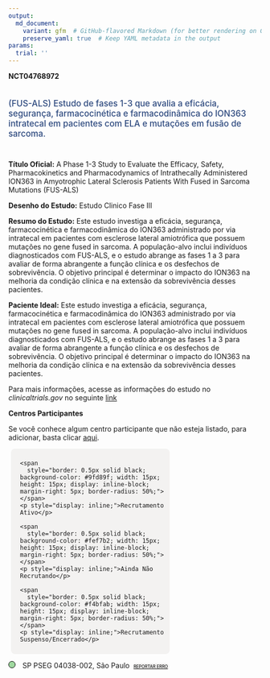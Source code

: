 ```yaml
---
output: 
  md_document:
    variant: gfm  # GitHub-flavored Markdown (for better rendering on GitHub)
    preserve_yaml: true  # Keep YAML metadata in the output
params:
  trial: ''
---
```


**NCT04768972**

<div style="padding: 5px 5px 5px 0px; font-size: 1.20em; font-weight: 500; color: #2E4A7F; text-align: left; margin-bottom: 20px">

(FUS-ALS) Estudo de fases 1-3 que avalia a eficácia, segurança,
farmacocinética e farmacodinâmica do ION363 intratecal em pacientes com
ELA e mutações em fusão de sarcoma.

</div>

**Título Oficial:** A Phase 1-3 Study to Evaluate the Efficacy, Safety,
Pharmacokinetics and Pharmacodynamics of Intrathecally Administered
ION363 in Amyotrophic Lateral Sclerosis Patients With Fused in Sarcoma
Mutations (FUS-ALS)

**Desenho do Estudo:** Estudo Clinico Fase III

**Resumo do Estudo:** Este estudo investiga a eficácia, segurança,
farmacocinética e farmacodinâmica do ION363 administrado por via
intratecal em pacientes com esclerose lateral amiotrófica que possuem
mutações no gene fused in sarcoma. A população-alvo inclui indivíduos
diagnosticados com FUS-ALS, e o estudo abrange as fases 1 a 3 para
avaliar de forma abrangente a função clínica e os desfechos de
sobrevivência. O objetivo principal é determinar o impacto do ION363 na
melhoria da condição clínica e na extensão da sobrevivência desses
pacientes.

**Paciente Ideal:** Este estudo investiga a eficácia, segurança,
farmacocinética e farmacodinâmica do ION363 administrado por via
intratecal em pacientes com esclerose lateral amiotrófica que possuem
mutações no gene fused in sarcoma. A população-alvo inclui indivíduos
diagnosticados com FUS-ALS, e o estudo abrange as fases 1 a 3 para
avaliar de forma abrangente a função clínica e os desfechos de
sobrevivência. O objetivo principal é determinar o impacto do ION363 na
melhoria da condição clínica e na extensão da sobrevivência desses
pacientes.

Para mais informações, acesse as informações do estudo no
*clinicaltrials.gov* no seguinte
[link](https://clinicaltrials.gov/ct2/show/NCT04768972)

**Centros Participantes**

Se você conhece algum centro participante que não esteja listado, para
adicionar, basta clicar
[aqui](https://flazar.shinyapps.io/formsapp?study_nct_id=NCT04768972&location_id=N%2FA&location_full_name=N%2FA&form_type=Adicionar%20Centro%7D).

<div style="margin-bottom: 8px; margin-left: 5px; padding: 8px; max-width: 300px; background-color: #f3f2f1; border-radius: 8px;">

<div style="margin-left: 10px;">

    <span 
      style="border: 0.5px solid black; background-color: #9fd89f; width: 15px; height: 15px; display: inline-block; margin-right: 5px; border-radius: 50%;"></span>
    <p style="display: inline;">Recrutamento Ativo</p>

</div>

<div style="margin-left: 10px;">

    <span 
      style="border: 0.5px solid black; background-color: #fef7b2; width: 15px; height: 15px; display: inline-block; margin-right: 5px; border-radius: 50%;"></span>
    <p style="display: inline;">Ainda Não Recrutando</p>

</div>

<div style="margin-left: 10px;">

    <span 
      style="border: 0.5px solid black; background-color: #f4bfab; width: 15px; height: 15px; display: inline-block; margin-right: 5px; border-radius: 50%;"></span>
    <p style="display: inline;">Recrutamento Suspenso/Encerrado</p>

</div>

</div>

<span style="border: 0.5px solid black; display: inline-block; width: 12px; height: 12px; border-radius: 50%; margin-right: 10px; padding-bottom: 0px; background-color: #9fd89f;"></span>
SP PSEG 04038-002, São Paulo
<span style="color: #2E4A7F; margin-left: 2px; padding: 2px; background-color: #f3f2f1; border-radius: 8px; font-weight: 500; font-size: 0.6em">[REPORTAR
ERRO](https://flazar.shinyapps.io/formsapp?study_nct_id=NCT04768972&location_id=PSEGCENTRODEPESQUISACLINICASASAOPAULO04038002BRAZIL&location_full_name=PSEG%2C%2004038-002%2C%20S%C3%A3o%20Paulo&form_type=Reportar%20Erro)</span>
